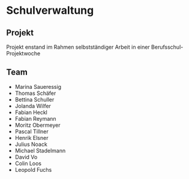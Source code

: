 Schulverwaltung
===============

## Projekt

 Projekt enstand im Rahmen selbstständiger Arbeit in einer Berufsschul-Projektwoche

## Team
- Marina Saueressig
- Thomas Schäfer
- Bettina Schuller
- Jolanda Wilfer
- Fabian Heckl
- Fabian Reymann
- Moritz Obermeyer
- Pascal Tillner
- Henrik Elsner
- Julius Noack
- Michael Stadelmann
- David Vo
- Colin Loos
- Leopold Fuchs